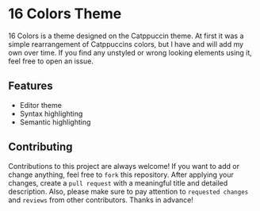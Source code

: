 # 16 Colors Theme
16 Colors is a theme designed on the Catppuccin theme. At first it was a simple rearrangement of Catppuccins colors, but I have and will add my own over time. If you find any unstyled or wrong looking elements using it, feel free to open an issue.

## Features
* Editor theme
* Syntax highlighting
* Semantic highlighting

## Contributing
Contributions to this project are always welcome! If you want to add or change anything, feel free to `fork` this repository. After applying your changes, create a `pull request` with a meaningful title and detailed description. Also, please make sure to pay attention to `requested changes` and `reviews` from other contributors. Thanks in advance!